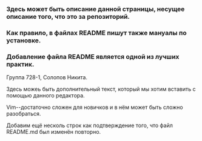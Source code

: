 ### Здесь может быть описание данной страницы, несущее описание того, что это за репозиторий.

### Как правило, в файлах README пишут также мануалы по установке.

### Добавление файла README является одной из лучших практик.

Группа 728-1, Солопов Никита.

Здесь можеь быть дополнительный текст, который мы хотим вставить с помощью данного редактора.

Vim--достаточно сложен для новичков и в нём может быть сложно разобраться.

Добавим ещё несколь строк как подтверждение того, что файл README.md был изменён повторно.
